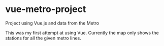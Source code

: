 # vue-metro-project
Project using Vue.js and data from the Metro 

This was my first attempt at using Vue. Currently the map only shows the stations for all the given metro lines.
